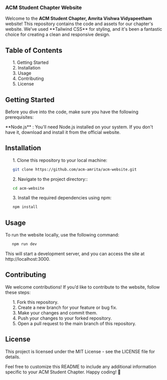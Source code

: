 ### ACM Student Chapter Website

<p>Welcome to the <b>ACM Student Chapter, Amrita Vishwa Vidyapeetham</b> website! This repository contains the code and assets for our chapter's website. We've used **Tailwind CSS** for styling, and it's been a fantastic choice for creating a clean and responsive design.</p>

<h2>Table of Contents</h2>

<ul type="none">
<li>1. Getting Started</li>
<li>2. Installation</li>
<li>3. Usage</li>
<li>4. Contributing</li>
<li>5. License</li>
</ul>

<h2>Getting Started</h2>

<p>Before you dive into the code, make sure you have the following prerequisites:</p>

<p> **Node.js** : You'll need Node.js installed on your system. If you don't have it, download and install it from the official website.</p>

<h2>Installation</h2>

<ul type="none">
<li>
<p>1. Clone this repository to your local machine:

   ```bash
   git clone https://github.com/acm-amrita/acm-website.git
   ```
   </p>
</li>

<li>
<p>2. Navigate to the project directory::

   ```bash
   cd acm-website
   ```
   </p>
</li>

<li>
<p>3. Install the required dependencies using npm:

   ```bash
   npm install
   ```
   </p>
</li>
</ul>

<h2>Usage</h2>
<p>To run the website locally, use the following command:</p>

```bash
   npm run dev
   ```
<p>This will start a development server, and you can access the site at http://localhost:3000.</p>

<h2>Contributing</h2>
<p>We welcome contributions! If you’d like to contribute to the website, follow these steps:</p>
<ul type="none">
<li>1. Fork this repository.</li>
<li>2. Create a new branch for your feature or bug fix.</li>
<li>3. Make your changes and commit them.</li>
<li>4. Push your changes to your forked repository.</li>
<li>5. Open a pull request to the main branch of this repository.</li>
</ul>

<h2>License</h2>
<p>This project is licensed under the MIT License - see the LICENSE file for details.</p>
<p>Feel free to customize this README to include any additional information specific to your ACM Student Chapter. Happy coding! 🚀</p>
